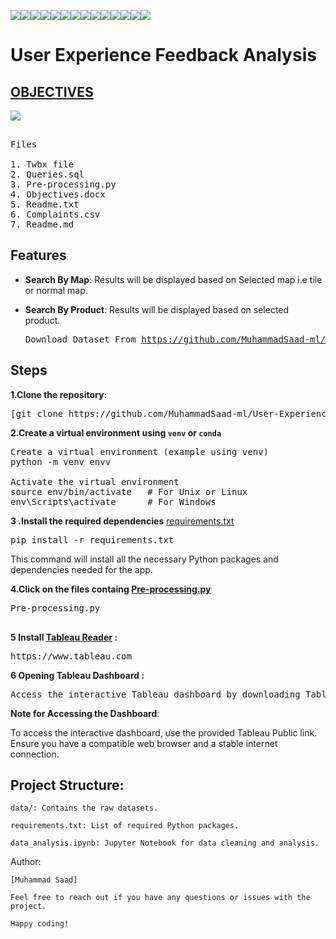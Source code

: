 <img src="https://img.shields.io/badge/Data Speaks-yellow"><img src="https://img.shields.io/badge/Build_With-Tableau-red"><img src="https://img.shields.io/badge/Python-indigo"><img src="https://img.shields.io/badge/Customer Complaint-pink"><img src="https://img.shields.io/badge/VsCode-teal"><img src="https://img.shields.io/badge/Data Analysis-magenta"><img src="https://img.shields.io/badge/Dashboard-gold"><img src="https://img.shields.io/badge/Data Cleaning-blue"><img src="https://img.shields.io/badge/Queries-mettalic"><img src="https://img.shields.io/badge/SQL-gold"><img src="https://img.shields.io/badge/Big Data-green"><img src="https://img.shields.io/badge/Report-purple"><img src="https://img.shields.io/badge/Data  Visualization-brown"><img src="https://img.shields.io/badge/Data Manipulation-orange">

# User Experience Feedback Analysis

##  <a href="https://github.com/MuhammadSaad-ml/Netflix-ScreenFlow-Analytics/blob/main/Problem%20Statement.docx">OBJECTIVES</a> 
<img src="https://i.imgur.com/bO60jsL.png">
 
<pre>

Files

1. Twbx file 
2. Queries.sql
3. Pre-processing.py
4. Objectives.docx
5. Readme.txt
6. Complaints.csv
7. Readme.md
</pre>

## Features

- **Search By Map**: Results will be displayed based on Selected map i.e tile or normal map. 
- **Search By Product**: Results will be displayed based on selected product.

  <pre>
  Download Dataset From <a href="https://github.com/MuhammadSaad-ml/User-Experience-Feedback-Analysis/blob/main/complaints.csv">https://github.com/MuhammadSaad-ml/User-Experience-Feedback-Analysis/blob/main/complaints.csv</a>
</pre>

## Steps
**1.Clone the repository:**
<pre>
[git clone https://github.com/MuhammadSaad-ml/User-Experience-Feedback-Analysis]
</pre>
**2.Create a virtual environment using `venv` or `conda`**
   
<pre>
Create a virtual environment (example using venv)
python -m venv envv

Activate the virtual environment
source env/bin/activate   # For Unix or Linux
env\Scripts\activate      # For Windows
</pre>
**3 .Install the required dependencies**
   <a href="">requirements.txt</a>
<pre>
pip install -r requirements.txt
</pre>

This command will install all the necessary Python packages and dependencies needed for the app.

**4.Click on the files containg  <a href="">Pre-processing.py</a>**
<pre>
Pre-processing.py

</pre>
**5 Install <a href="https://www.tableau.com">Tableau Reader</a>  :**
<pre>
https://www.tableau.com
</pre>
**6 Opening Tableau Dashboard :**
<pre>
Access the interactive Tableau dashboard by downloading Tableau reader using the following link given in 5 step
</pre>

**Note for Accessing the Dashboard**:

To access the interactive dashboard, use the provided Tableau Public link. Ensure you have a compatible web browser and a stable internet connection.

## Project Structure:
```
data/: Contains the raw datasets.

requirements.txt: List of required Python packages.

data_analysis.ipynb: Jupyter Notebook for data cleaning and analysis.
```
Author:
```
[Muhammad Saad]

Feel free to reach out if you have any questions or issues with the project.

Happy coding!
```